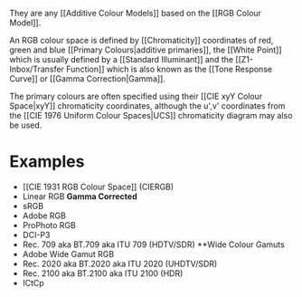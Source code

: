 They are any [[Additive Colour Models]] based on the [[RGB Colour Model]].

An RGB colour space is defined by [[Chromaticity]] coordinates of red, green and blue [[Primary Colours|additive primaries]], the [[White Point]] which is usually defined by a [[Standard Illuminant]] and the [[Z1-Inbox/Transfer Function]] which is also known as the [[Tone Response Curve]] or [[Gamma Correction|Gamma]].

The primary colours are often specified using their [[CIE xyY Colour Space|xyY]] chromaticity coordinates, although the u',v' coordinates from the [[CIE 1976 Uniform Colour Spaces|UCS]] chromaticity diagram may also be used.

# Examples
- [[CIE 1931 RGB Colour Space]] (CIERGB)
- Linear RGB
**Gamma Corrected**
- sRGB
- Adobe RGB
- ProPhoto RGB
- DCI-P3
- Rec. 709 aka BT.709 aka ITU 709 (HDTV/SDR)
**Wide Colour Gamuts
- Adobe Wide Gamut RGB
- Rec. 2020 aka BT.2020 aka ITU 2020 (UHDTV/SDR)
- Rec. 2100 aka BT.2100 aka ITU 2100 (HDR)
- ICtCp